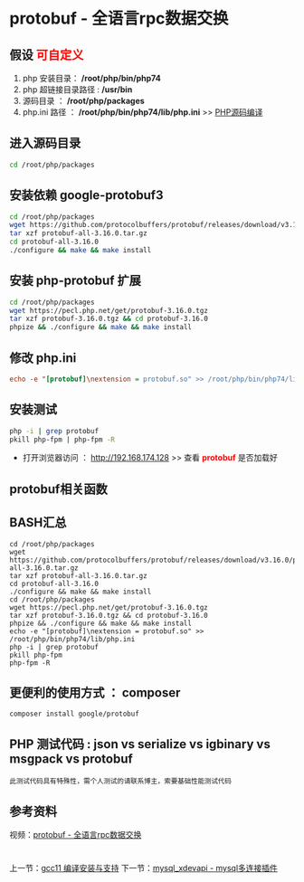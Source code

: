 # protobuf - 全语言rpc数据交换

## 假设 <font color="#FF0000">可自定义</font>
1. php 安装目录： **/root/php/bin/php74**
2. php 超链接目录路径 : **/usr/bin**
3. 源码目录 ： **/root/php/packages**
4. php.ini 路径 ： **/root/php/bin/php74/lib/php.ini** >> [PHP源码编译](http://www.19src.com/5.html)

## 进入源码目录
```BASH
cd /root/php/packages
```

## 安装依赖 google-protobuf3
```BASH
cd /root/php/packages
wget https://github.com/protocolbuffers/protobuf/releases/download/v3.16.0/protobuf-all-3.16.0.tar.gz
tar xzf protobuf-all-3.16.0.tar.gz
cd protobuf-all-3.16.0
./configure && make && make install
```

## 安装 php-protobuf 扩展
```BASH
cd /root/php/packages
wget https://pecl.php.net/get/protobuf-3.16.0.tgz
tar xzf protobuf-3.16.0.tgz && cd protobuf-3.16.0
phpize && ./configure && make && make install
```

## 修改 php.ini
``` /root/php/bin/php74/lib/php.ini <<<
echo -e "[protobuf]\nextension = protobuf.so" >> /root/php/bin/php74/lib/php.ini
```

## 安装测试
```bash
php -i | grep protobuf
pkill php-fpm | php-fpm -R
```
- 打开浏览器访问 ： http://192.168.174.128 >> 查看 <font color=#FF0000> **protobuf** </font> 是否加载好

## protobuf相关函数


## BASH汇总
```
cd /root/php/packages
wget https://github.com/protocolbuffers/protobuf/releases/download/v3.16.0/protobuf-all-3.16.0.tar.gz
tar xzf protobuf-all-3.16.0.tar.gz
cd protobuf-all-3.16.0
./configure && make && make install
cd /root/php/packages
wget https://pecl.php.net/get/protobuf-3.16.0.tgz
tar xzf protobuf-3.16.0.tgz && cd protobuf-3.16.0
phpize && ./configure && make && make install
echo -e "[protobuf]\nextension = protobuf.so" >> /root/php/bin/php74/lib/php.ini
php -i | grep protobuf
pkill php-fpm
php-fpm -R
```

## 更便利的使用方式 ： composer
```
composer install google/protobuf
```

## PHP 测试代码 : json vs serialize  vs igbinary  vs msgpack vs protobuf
```
此测试代码具有特殊性，需个人测试的请联系博主，索要基础性能测试代码
```

## 参考资料
视频：[protobuf - 全语言rpc数据交换](https://study.163.com/course/introduction.htm?courseId=1211778804&share=2&shareId=480000002265446#/courseDetail?tab=1 "protobuf - 全语言rpc数据交换")

#
上一节：[gcc11 编译安装与支持](http://www.19src.com/21.html)
下一节：[mysql_xdevapi - mysql多连接插件](http://www.19src.com/23.html)
